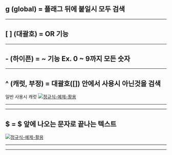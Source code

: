 ## g (global) = 플래그 뒤에 붙일시 모두 검색
---
## [ ] (대괄호) = OR 기능
---
## - (하이픈) = ~ 기능 Ex. 0 ~ 9까지 모든 숫자
---
## ^ (캐럿, 부정) = 대괄호([]) 안에서 사용시 아닌것을 검색  
일반 사용시 캐럿
[![정규식-예제-활용](https://blog.kakaocdn.net/dn/cp5oBD/btrC4OUUgtg/aOcPWNJQYjHK1ByPvjkd1k/img.png)](https://blog.kakaocdn.net/dn/cp5oBD/btrC4OUUgtg/aOcPWNJQYjHK1ByPvjkd1k/img.png)

---

---
## $ = $ 앞에 나오는 문자로 끝나는 텍스트
[![정규식-예제-활용](https://blog.kakaocdn.net/dn/bbqVOY/btrC2MjtbWY/yhVZsX1yCQWmx3YIJkgjH0/img.png)](https://blog.kakaocdn.net/dn/bbqVOY/btrC2MjtbWY/yhVZsX1yCQWmx3YIJkgjH0/img.png)

---





---

